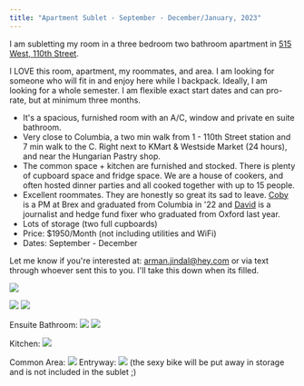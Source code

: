 ```yaml
---
title: "Apartment Sublet - September - December/January, 2023"
---
```


I am subletting my room in a three bedroom two bathroom apartment in [515 West, 110th Street](https://goo.gl/maps/8XZnHx7jWGRHDpTW6). 

I LOVE this room, apartment, my roommates, and area. I am looking for someone who will fit in and enjoy here while I backpack. Ideally, I am looking for a whole semester. I am flexible exact start dates and can pro-rate, but at minimum three months.

- It's a spacious, furnished room with an A/C, window and private en suite bathroom.
- Very close to Columbia, a two min walk from 1 - 110th Street station and 7 min walk to the C. Right next to KMart & Westside Market (24 hours), and near the Hungarian Pastry shop.
- The common space + kitchen are furnished and stocked. There is plenty of cupboard space and fridge space. We are a house of cookers, and often hosted dinner parties and all cooked together with up to 15 people. 
- Excellent roommates. They are honestly so great its sad to leave. [Coby](https://www.linkedin.com/in/cobysimler?original_referer=https%3A%2F%2Fwww.google.com%2F) is a PM at Brex and graduated from Columbia in '22 and [David](https://en.wikipedia.org/wiki/David_Oks) is a journalist and hedge fund fixer who graduated from Oxford last year. 
- Lots of storage (two full cupboards)
- Price: $1950/Month (not including utilities and WiFi)
- Dates: September - December 

Let me know if you're interested at: arman.jindal@hey.com  or via text through whoever sent this to you. I'll take this down when its filled. 

![](digital-garden/Images/sublet/room-entryway-view.jpg)

![](digital-garden/Images/sublet/room.jpg)
 ![](digital-garden/Images/sublet/bedroom-2.jpg)
 
 Ensuite Bathroom:
  ![](digital-garden/Images/sublet/bathroom.jpg)
   ![](digital-garden/Images/sublet/bathroom-1.jpg)

Kitchen:
  ![](digital-garden/Images/sublet/kitchen.jpg)

Common Area:
  ![](digital-garden/Images/sublet/common-area.jpg)
Entryway: 
 ![](digital-garden/Images/sublet/entryway.jpg)
 (the sexy bike will be put away in storage and is not included in the sublet ;)
 